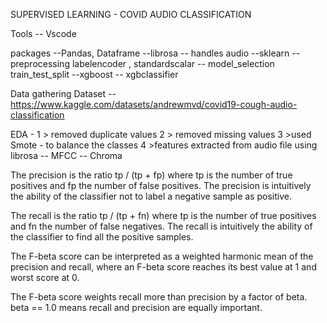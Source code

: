 SUPERVISED LEARNING - COVID AUDIO CLASSIFICATION

Tools
  -- Vscode

packages
  --Pandas, Dataframe
  --librosa -- handles audio 
  --sklearn -- preprocessing labelencoder , standardscalar
            -- model_selection train_test_split
 --xgboost -- xgbclassifier           

Data gathering
    Dataset -- https://www.kaggle.com/datasets/andrewmvd/covid19-cough-audio-classification

EDA - 
    1 > removed duplicate values
    2 > removed missing values
    3 >used Smote - to balance the classes
    4 >features extracted from audio file using librosa
                -- MFCC
                -- Chroma

The precision is the ratio tp / (tp + fp) where tp is the number of true positives and fp the number of false positives. The precision is intuitively the ability of the classifier not to label a negative sample as positive.

The recall is the ratio tp / (tp + fn) where tp is the number of true positives and fn the number of false negatives. The recall is intuitively the ability of the classifier to find all the positive samples.

The F-beta score can be interpreted as a weighted harmonic mean of the precision and recall, where an F-beta score reaches its best value at 1 and worst score at 0.

The F-beta score weights recall more than precision by a factor of beta. beta == 1.0 means recall and precision are equally important.
    
    
    
